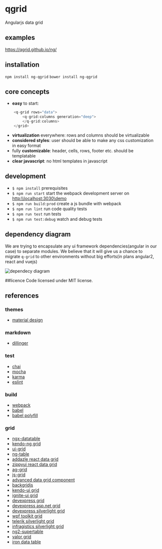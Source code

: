 # qgrid
Angularjs data grid

## examples
https://qgrid.github.io/ng/

## installation
`npm install ng-qgrid`
`bower install ng-qgrid`

## core concepts
* **easy** to start: 
```javascript
	<q-grid rows="data">
		<q-grid:columns generation="deep">
		</q-grid:columns>
	</grid>
``` 
* **virtualization** everywhere: rows and columns should be virtualizable
* **considered styles**: user should be able to make any css customization in easy format
* fully **customizable**: header, cells, rows, footer etc. should be templatable
* **clear javascript**: no html templates in javascript

## development
* `$ npm install` prerequisites
* `$ npm run start` start the webpack development server on [http:\\\\localhost:3030\demo](http:\\localhost:3030\demo)
* `$ npm run build:prod` create a js bundle with webpack
* `$ npm run lint` run code quality tests
* `$ npm run test` run tests
* `$ npm run test:debug` watch and debug tests

## dependency diagram
We are trying to encapsulate any ui framework dependencies(angular in our case) to separate modules. We believe that it will give us a chance to migrate
`q-grid` to other environments without big efforts(in plans angular2, react and vuejs)

![dependecy diagram](https://github.com/qgrid/ng/blob/architecture-diagram/docs/dependency.png)


##licence
Code licensed under MIT license.

## references

### themes
* [material design](https://material.io/guidelines/components/data-tables.html)

### markdown
* [dillinger](http://dillinger.io/)

### test
* [chai](http://chaijs.com/api/bdd/)
* [mocha](https://mochajs.org/#getting-started)
* [karma](https://karma-runner.github.io/1.0/index.html)
* [eslint](http://eslint.org/)

### build

* [webpack](http://webpack.github.io/docs/)
* [babel](https://babeljs.io/)
* [babel polyfill](http://babeljs.io/docs/usage/polyfill/)

### grid
* [ngx-datatable](https://github.com/swimlane/ngx-datatable)
* [kendo-ng grid](http://www.telerik.com/kendo-angular-ui/components/grid/)
* [ui-grid](http://ui-grid.info/docs/#/tutorial)
* [ng-table](http://ng-table.com/#/)
* [addazle react data grid](http://adazzle.github.io/react-data-grid/examples.html#/all-features)
* [zippyui react data grid](http://zippyui.com/react-datagrid/#/examples/basic)
* [ag-grid](https://www.ag-grid.com/example.php)
* [js-grid](http://js-grid.com/demos/)
* [advanced data grid component](https://codepen.io/andrewcourtice/pen/VabXQV)
* [backgridjs](http://backgridjs.com/index.html#complete-example)
* [kendo-ui grid](http://demos.telerik.com/kendo-ui/grid/index)
* [ignite-ui grid](http://www.igniteui.com/grid/_ga=1.24026938.1636625595.1482499194)
* [devexpress grid](https://js.devexpress.com/Demos/WidgetsGallery/Demo/Data_Grid/LocalDataSource/jQuery/Light/)
* [devexpress asp.net grid](https://www.devexpress.com/Products/NET/Controls/ASP/Grid/demos.xml)
* [devexpress silverlight grid](https://demos.devexpress.com/DemoCenter/Silverlight/?GridDemo#Page=Modules?Product=DXGrid.SL)
* [wpf toolkit grid](http://wpftoolkit.codeplex.com/wikipage?title=DataGrid&referringTitle=Documentation)
* [telerik silverlight grid](http://demos.telerik.com/silverlight/#GridView/FirstLook)
* [infragistics silverlight grid](http://www.infragistics.com/samples/silverlight/grid/overview)
* [ng2-supertable](https://andyperlitch.github.io/ng2-super-table/demo/)
* [valor grid](http://valor-software.com/ng2-table/)
* [iron data table](https://saulis.github.io/iron-data-table/demo/)

